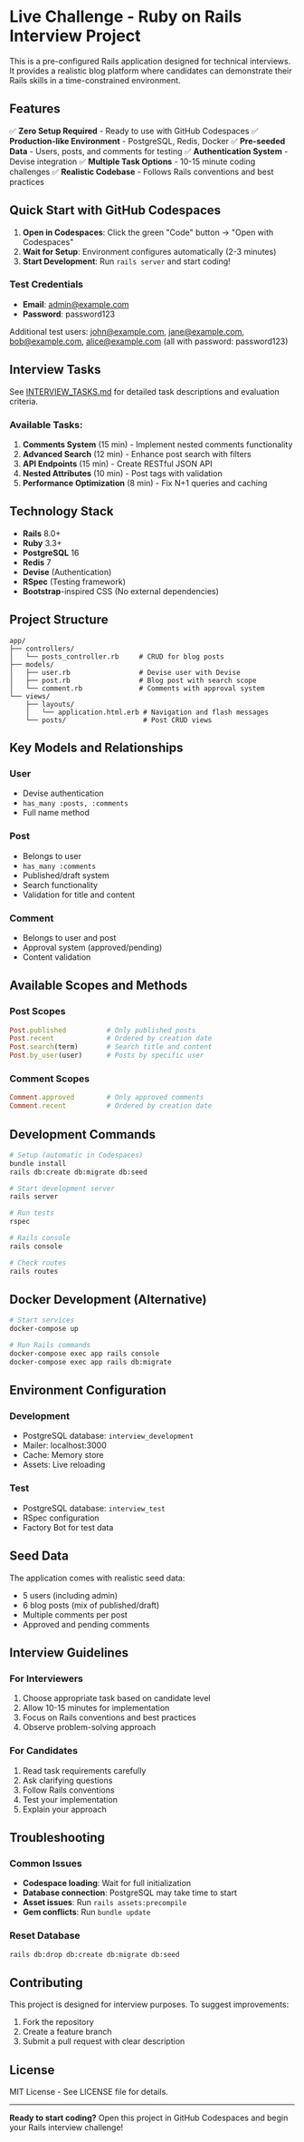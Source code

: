 # Live Challenge - Ruby on Rails Interview Project

This is a pre-configured Rails application designed for technical interviews. It provides a realistic blog platform where candidates can demonstrate their Rails skills in a time-constrained environment.

## Features

✅ **Zero Setup Required** - Ready to use with GitHub Codespaces
✅ **Production-like Environment** - PostgreSQL, Redis, Docker
✅ **Pre-seeded Data** - Users, posts, and comments for testing
✅ **Authentication System** - Devise integration
✅ **Multiple Task Options** - 10-15 minute coding challenges
✅ **Realistic Codebase** - Follows Rails conventions and best practices

## Quick Start with GitHub Codespaces

1. **Open in Codespaces**: Click the green "Code" button → "Open with Codespaces"
2. **Wait for Setup**: Environment configures automatically (2-3 minutes)
3. **Start Development**: Run `rails server` and start coding!

### Test Credentials
- **Email**: admin@example.com
- **Password**: password123

Additional test users: john@example.com, jane@example.com, bob@example.com, alice@example.com (all with password: password123)

## Interview Tasks

See [INTERVIEW_TASKS.md](INTERVIEW_TASKS.md) for detailed task descriptions and evaluation criteria.

### Available Tasks:
1. **Comments System** (15 min) - Implement nested comments functionality
2. **Advanced Search** (12 min) - Enhance post search with filters
3. **API Endpoints** (15 min) - Create RESTful JSON API
4. **Nested Attributes** (10 min) - Post tags with validation
5. **Performance Optimization** (8 min) - Fix N+1 queries and caching

## Technology Stack

- **Rails** 8.0+
- **Ruby** 3.3+
- **PostgreSQL** 16
- **Redis** 7
- **Devise** (Authentication)
- **RSpec** (Testing framework)
- **Bootstrap**-inspired CSS (No external dependencies)

## Project Structure

```
app/
├── controllers/
│   └── posts_controller.rb     # CRUD for blog posts
├── models/
│   ├── user.rb                 # Devise user with Devise
│   ├── post.rb                 # Blog post with search scope
│   └── comment.rb              # Comments with approval system
└── views/
    ├── layouts/
    │   └── application.html.erb # Navigation and flash messages
    └── posts/                   # Post CRUD views
```

## Key Models and Relationships

### User
- Devise authentication
- `has_many :posts, :comments`
- Full name method

### Post
- Belongs to user
- `has_many :comments`
- Published/draft system
- Search functionality
- Validation for title and content

### Comment
- Belongs to user and post
- Approval system (approved/pending)
- Content validation

## Available Scopes and Methods

### Post Scopes
```ruby
Post.published          # Only published posts
Post.recent             # Ordered by creation date
Post.search(term)       # Search title and content
Post.by_user(user)      # Posts by specific user
```

### Comment Scopes
```ruby
Comment.approved        # Only approved comments
Comment.recent          # Ordered by creation date
```

## Development Commands

```bash
# Setup (automatic in Codespaces)
bundle install
rails db:create db:migrate db:seed

# Start development server
rails server

# Run tests
rspec

# Rails console
rails console

# Check routes
rails routes
```

## Docker Development (Alternative)

```bash
# Start services
docker-compose up

# Run Rails commands
docker-compose exec app rails console
docker-compose exec app rails db:migrate
```

## Environment Configuration

### Development
- PostgreSQL database: `interview_development`
- Mailer: localhost:3000
- Cache: Memory store
- Assets: Live reloading

### Test
- PostgreSQL database: `interview_test`
- RSpec configuration
- Factory Bot for test data

## Seed Data

The application comes with realistic seed data:
- 5 users (including admin)
- 6 blog posts (mix of published/draft)
- Multiple comments per post
- Approved and pending comments

## Interview Guidelines

### For Interviewers
1. Choose appropriate task based on candidate level
2. Allow 10-15 minutes for implementation
3. Focus on Rails conventions and best practices
4. Observe problem-solving approach

### For Candidates
1. Read task requirements carefully
2. Ask clarifying questions
3. Follow Rails conventions
4. Test your implementation
5. Explain your approach

## Troubleshooting

### Common Issues
- **Codespace loading**: Wait for full initialization
- **Database connection**: PostgreSQL may take time to start
- **Asset issues**: Run `rails assets:precompile`
- **Gem conflicts**: Run `bundle update`

### Reset Database
```bash
rails db:drop db:create db:migrate db:seed
```

## Contributing

This project is designed for interview purposes. To suggest improvements:
1. Fork the repository
2. Create a feature branch
3. Submit a pull request with clear description

## License

MIT License - See LICENSE file for details.

---

**Ready to start coding?** Open this project in GitHub Codespaces and begin your Rails interview challenge!
